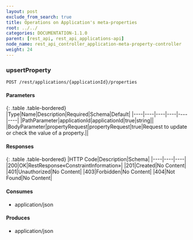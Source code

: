 ```yaml
---
layout: post
exclude_from_search: true
title: Operations on Application's meta-properties
root: ../../
categories: DOCUMENTATION-1.1.0
parent: [rest_api, rest_api_applications-api]
node_name: rest_api_controller_application-meta-property-controller
weight: 24
---
```


### upsertProperty
```
POST /rest/applications/{applicationId}/properties
```

#### Parameters

{: .table .table-bordered}
|Type|Name|Description|Required|Schema|Default|
|----|----|----|----|----|----|
|PathParameter|applicationId|applicationId|true|string||
|BodyParameter|propertyRequest|propertyRequest|true|Request to update or check the value of a property.||


#### Responses

{: .table .table-bordered}
|HTTP Code|Description|Schema|
|----|----|----|
|200|OK|RestResponse«ConstraintInformation»|
|201|Created|No Content|
|401|Unauthorized|No Content|
|403|Forbidden|No Content|
|404|Not Found|No Content|


#### Consumes

* application/json

#### Produces

* application/json

